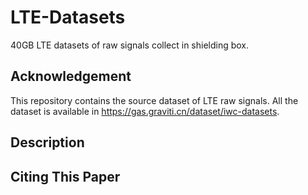 # LTE-Datasets
40GB LTE datasets of raw signals collect in shielding box.

## Acknowledgement
This repository contains the source dataset of LTE raw signals. All the dataset is available in https://gas.graviti.cn/dataset/iwc-datasets. 

## Description

## Citing This Paper
